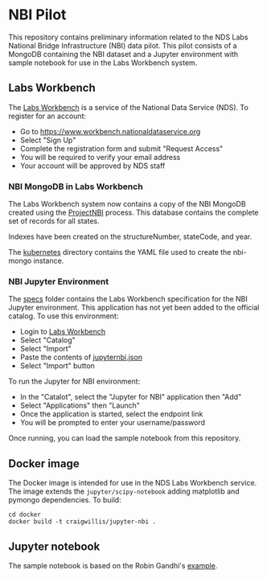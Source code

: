 # NBI Pilot

This repository contains preliminary information related to the NDS Labs National Bridge Infrastructure (NBI) data pilot.  This pilot consists of a MongoDB containing the NBI dataset and a Jupyter environment with sample notebook for use in the Labs Workbench system.

## Labs Workbench
The [Labs Workbench](https://www.workbench.nationaldataservice.org) is a service of the National Data Service (NDS). To register for an account:
* Go to https://www.workbench.nationaldataservice.org
* Select "Sign Up"
* Complete the registration form and submit "Request Access"
* You will be required to verify your email address 
* Your account will be approved by NDS staff

### NBI MongoDB in Labs Workbench
The Labs Workbench system now contains a copy of the NBI MongoDB created using the [ProjectNBI](https://github.com/kaleoyster/ProjectNBI) process.  This database contains the complete set of records for all states.

Indexes have been created on the structureNumber, stateCode, and year.

The [kubernetes](/kubernetes) directory contains the YAML file used to create the nbi-mongo instance.

### NBI Jupyter Environment
The [specs](/specs) folder contains the Labs Workbench specification for the NBI Jupyter environment.  This application has not yet been added to the official catalog. To use this environment:
* Login to [Labs Workbench](https://www.workbench.nationaldataservice.org)
* Select "Catalog"
* Select "Import"
* Paste the contents of [jupyternbi.json](jupyternbi.json)
* Select "Import" button

To run the Jupyter for NBI environment:
* In the "Catalot", select the "Jupyter for NBI" application then "Add" 
* Select "Applications" then "Launch"
* Once the application is started, select the endpoint link
* You will be prompted to enter your username/password

Once running, you can load the sample notebook from this repository.

## Docker image
The Docker image is intended for use in the NDS Labs Workbench service. The image extends the  ```jupyter/scipy-notebook``` adding matplotlib and pymongo dependencies.  To build:
```
cd docker
docker build -t craigwillis/jupyter-nbi .
```

## Jupyter notebook
The sample notebook is based on the Robin Gandhi's [example](http://faculty.ist.unomaha.edu/rgandhi/r/mongoNBI.html).

